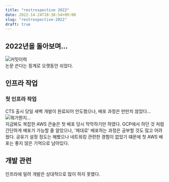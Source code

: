 ```yaml
---
title: "restrospective 2022"
date: 2022-14-24T18:38:54+09:00
slug: "restrospective-2022"
draft: true
---
```


## 2022년을 돌아보며…

![커밋이력](https://user-images.githubusercontent.com/18392918/209499014-711432ee-30d7-4985-b397-54a54fea393c.png)  
논문 쓴다는 핑계로 오랫동안 쉬었다.

## 인프라 작업

### 첫 인프라 작업

CTS 출시 당일 새벽 개발이 완료되어 안도했으나, 배포 과정은 만만치 않았다...
![뭐가뭔지…](https://user-images.githubusercontent.com/18392918/209498400-51295002-2249-413b-8bb7-81c0c0324aa1.png)  
지금봐도 복잡한 AWS 콘솔은 첫 배포 당시 막막하기만 하였다. GCP에서 하던 것 처럼 간단하게 배포가 가능할 줄 알았으나, '제대로' 배포하는 과정은 공부할 것도 많고 어려웠다. 공유기 설정 정도는 해봤으나 네트워킹 관련한 경험이 없었기 떄문에 첫 AWS 배포는 좋지 않은 기억으로 남아있다.

## 개발 관련

인프라에 밀려 개발은 상대적으로 많이 하지 못했다.
 